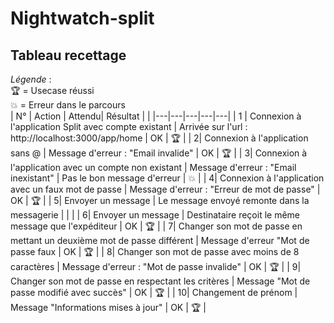 # Nightwatch-split
## Tableau recettage
*Légende* :  
🏆 = Usecase réussi     
💥 = Erreur dans le parcours  
|  N° |  Action | Attendu|  Résultat |  | 
|---|---|---|---|---|
|  1 | Connexion à l'application Split avec compte existant  |  Arrivée sur l'url : http://localhost:3000/app/home | OK  | 🏆  |
|   2|  Connexion à l'application sans @ | Message d'erreur : "Email invalide"  | OK  | 🏆  |
|   3|  Connexion à l'application avec un compte non existant | Message d'erreur : "Email inexistant" | Pas le bon message d'erreur  | 💥 |
|   4|   Connexion à l'application avec un faux mot de passe | Message d'erreur : "Erreur de mot de passe"  |  OK | 🏆  |
|   5|  Envoyer un message |  Le message envoyé remonte dans la messagerie |   |   |
|   6|  Envoyer un message | Destinataire reçoit le même message que l'expéditeur  | OK  | 🏆   |
|   7|  Changer son mot de passe en mettant un deuxième mot de passe différent |  Message d'erreur "Mot de passe faux | OK  |  🏆  |
|   8|  Changer son mot de passe avec moins de 8 caractères |  Message d'erreur : "Mot de passe invalide"  |  OK | 🏆  |
|   9|  Changer son mot de passe en respectant les critères | Message "Mot de passe modifié avec succès"  | OK  | 🏆  |
|   10| Changement de prénom  |  Message "Informations mises à jour" | OK  |  🏆 |

